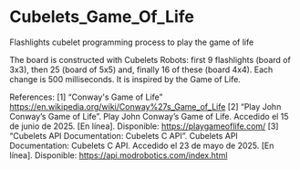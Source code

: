 # Cubelets_Game_Of_Life
Flashlights cubelet programming process to play the game of life

The board is constructed with Cubelets Robots: first 9 flashlights (board of 3x3), then 25 (board of 5x5) and, finally 16 of these (board 4x4). Each change is 500 milliseconds. It is inspired by the Game of Life.

References:
[1] “Conway's Game of Life”  https://en.wikipedia.org/wiki/Conway%27s_Game_of_Life
[2] “Play John Conway’s Game of Life”. Play John Conway’s Game of Life. Accedido el 15 de junio de 2025. [En línea]. Disponible: https://playgameoflife.com/
[3] “Cubelets API Documentation: Cubelets C API”. Cubelets API Documentation: Cubelets C API. Accedido el 23 de mayo de 2025. [En línea]. Disponible: https://api.modrobotics.com/index.html

